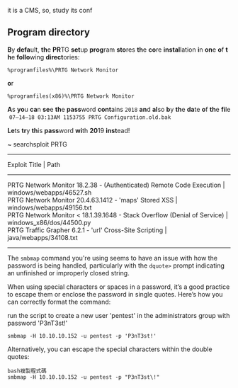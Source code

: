   

it is a CMS, so, study its conf

## **Prog**ram **direc**tory

**B**y **defa**ult, **th**e **PR**TG **set**up **prog**ram **sto**res **th**e **co**re **instal**lation **i**n **on**e **o**f **th**e **follo**wing **direct**ories:

```Plain
%programfiles%\PRTG Network Monitor
```

**o**r

```Plain
%programfiles(x86)%\PRTG Network Monitor
```

  

**A**s **yo**u **ca**n **se**e **th**e **pass**word **cont**ains `2018` **an**d **al**so **b**y **th**e **da**te **o**f **th**e **fi**le `07–14–18 03:13AM 1153755 PRTG Configuration.old.bak`

**Le**ts **tr**y **th**is **pass**word **wi**th **20**19 **inst**ead!

  

~ searchsploit PRTG

---

Exploit Title | Path

---

PRTG Network Monitor 18.2.38 - (Authenticated) Remote Code Execution | windows/webapps/46527.sh  
PRTG Network Monitor 20.4.63.1412 - 'maps' Stored XSS | windows/webapps/49156.txt  
PRTG Network Monitor < 18.1.39.1648 - Stack Overflow (Denial of Service) | windows_x86/dos/44500.py  
PRTG Traffic Grapher 6.2.1 - 'url' Cross-Site Scripting | java/webapps/34108.txt

---

  

  

The `smbmap` command you're using seems to have an issue with how the password is being handled, particularly with the `dquote>` prompt indicating an unfinished or improperly closed string.

When using special characters or spaces in a password, it’s a good practice to escape them or enclose the password in single quotes. Here’s how you can correctly format the command:

run the script to create a new user 'pentest' in the administrators group with password 'P3nT3st!'

```Shell
smbmap -H 10.10.10.152 -u pentest -p 'P3nT3st!'

```

Alternatively, you can escape the special characters within the double quotes:

```Shell
bash複製程式碼
smbmap -H 10.10.10.152 -u pentest -p "P3nT3st\!"

```